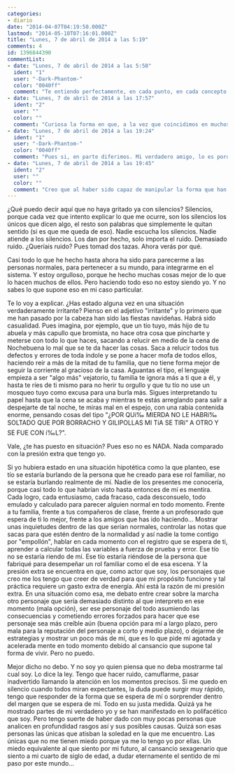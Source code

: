 ```yaml
---
categories:
- diario
date: "2014-04-07T04:19:50.000Z"
lastmod: "2014-05-10T07:16:01.000Z"
title: "Lunes, 7 de abril de 2014 a las 5:19"
comments: 4
id: 1396844390
commentList:
- date: "Lunes, 7 de abril de 2014 a las 5:58"
  ident: "1"
  user: "-Dark-Phantom-"
  color: "0040ff"
  comment: "Te entiendo perfectamente, en cada punto, en cada concepto. Y comparto la posición, totalmente, con la diferencia del personaje. Toda mi vida mostré una forma de ser totalmente reservada, tímida, analizadora y distante. No soy exactamente esa persona, por lo menos no con las únicas dos personas que más me conocen (mi hermano y un gran gran amigo). Construí esa personalidad porque es muy fácil de realizar, simplemente me callo y sonrío a todos los chistes, a todas las bromas y listo. Tengo pasiones, tengo ideas, tengo sueños, pero no los muestro a los demás, simplemente porque no me importan los demás. Mi personalidad real no me estorba en el encubrimiento, porque simplemente todos me importan un pepino, el mundo entero, su pasado y su futuro. Lo único que me importa es MI futuro, el poder disfrutar de la única vida que tengo, el poder decir algún día \"bueno, que se caguen todos, ya disfrute de esto ¡adiós idiotas!\".  \n  \nEl problema radica en que para hacer eso necesito dinero, y para tener dinero necesito hacer algo que me lo dé, y que sea fácil. Por eso existe esa máscara, porque al mundo no le agradan las personas que, como yo, todos les son indiferentes, todos se pueden ir al demonio. Pero si le agradan las personas que por más defectos que tengan, supuestamente pueden hacer algo productivo por el mundo, porque son inteligentes, amables y con capacidades por arriba de lo normal. No es que no tenga algunas de esas capacidades, pero mi visión real del mundo opacaría totalmente eso si se conociera.  \n  \nAsí que acá estoy, esperando a tener poder/dinero, para quitarme la máscara y disfrutar realmente de la vida. Pero eso no quita que de vez en cuando me junte con mi amigo (que no veo hace tiempo) y escuchemos música, nos fumemos unos porros y nos riamos de los idiotas que quieren ser alguien pero no tienen las capacidades de hacer nada más que comerse su religión, sus políticos y su ignorancia por toda su puta vida."
- date: "Lunes, 7 de abril de 2014 a las 17:57"
  ident: "2"
  user: ""
  color: ""
  comment: "Curiosa la forma en que, a la vez que coincidimos en muchos aspectos, diferimos ligeramente en otros. Por algunos de los movimientos que he hecho, he dado con una minoría de personas que reflexionan la realidad que ellos mismo representan desde prismas parecidos al mío. De esa minoría, es una pequeña parte más la que presenta una cualidad similar a la mía: la de eliminar el paso del tiempo como variable en las relaciones interpersonales. Casi nadie da importancia a los hechos fugaces, a un encuentro casual con otra persona con la que hablan solo 5 minutos. Quizá es porque no saben aprovechar ese tiempo, no saben ni les interesa aprender a exprimirlo para extraer la máxima cantidad de información posible. Y algunas veces no distingo si el iluso soy yo o lo es el personaje que interpreto, pero me desilusiona ser yo el único consciente de la química que algunas personas tienen conmigo y ver que les da igual, porque con un mes que transcurra, la película se ha rebobinado y hay que volver a grabarla. Yo dejo todo en pause. Creo que son solo 2, quizá 3 personas las que presentan esa misma habilidad para dejar en pause y no pulsar el stop. Personas que verdaderamente muestran interés. Quizá es en este rasgo en el que más diferimos y coincidimos tú y yo, es extraño, porque a mí me importa el mundo, creo que si no existe un lugar para mí, lo puedo crear. Pero estoy agotado, exhausto de no ser yo, de tenerme encerrado en el sótano, trayéndome a mí mismo alguna nueva distracción a mi subconsciente mientras sigo con la máscara de hierro puesta. Es como si de cara al público pareciera tener 24 años naturales, pero cuando muestro ciertas peculiaridades a modo de prueba y error, las respuestas que con más frecuencia he recibido han sido: \"eres demasiado joven para pensar y hablar así\", \"a tu edad tendrías que tener más ganas de vivir la vida y divertirte\".  \n  \nMis verdaderos amigos son los que saben que les miento descaradamente y siguen cerca de mí... Será porque no se aburren. xDDD"
- date: "Lunes, 7 de abril de 2014 a las 19:24"
  ident: "1"
  user: "-Dark-Phantom-"
  color: "0040ff"
  comment: "Pues si, en parte diferimos. Mi verdadero amigo, lo es porque compartimos muchos intereses, nuestra forma de ser, de pensar. Los demás pueden llegar a ser \"amigos\". Tienen cosas que me interesan y de las cuales podemos llegar a compartir, pero nunca llegan a llenarme. No es que no disfrute charlar con ellos, tomar mate, o jugar a algo, es que simplemente esas situaciones las disfruto en ese momento, pero después me queda la sensación \"fue pasable, pero esto no da para largo plazo\".  \n  \nNo tengo nada en contra del mundo, nada en contra de los demás, simplemente no me importa lo suficiente. Eso no quita que prefiero cuidar las relaciones y el medioambiente, en algún lugar y con alguien tengo que vivir, pero si sabría que no tengo futuro, que voy a vivir poco, pues que se pudran, para que gastar esfuerzo en algo que no me va a afectar después de muerto. Lo que me ataja a quedarme acá y cuidar lo que puedo cuidar es que existe una mínima posibilidad de que no muera, de que alguien invente la forma de vivir para siempre, o que pueda pasar mi cerebro o mi conciencia y mi memoria a algo inmortal. Si no fuera por ello, que sentido tendría hacer algo en la vida, más que disfrutarla a gusto. Para que hacer algo que no podré disfrutar. Porque no importa cuantas cosas se hagan, el muerto no se lleva nada porque no va a ningún lugar, ni tampoco vive en la memoria de los demás, eso solo lo disfrutan/padecen los vivos.  \n  \nLo de \"eres demasiado joven para pensar y hablar así\" lo dicen porque están adoctrinados a pensar de acuerdo a la \"madures\" que le asigna la sociedad. Yo no me guío por esas reglas, en cada momento pienso como si fuera viejo, disfruto como los 22 años que tengo e imagino como un chico. En mi cabeza yo hago lo que quiero y nadie tiene ni el derecho ni la capacidad de llegar a la conclusión \"lo estás haciendo mal, no pienses así\".  \n  \nAfloja tu máscara, al que le gusta bienvenido sea, pero al que no, que te importa, es un pensamiento que vive en sus mentes y no en la tuya."
- date: "Lunes, 7 de abril de 2014 a las 19:45"
  ident: "2"
  user: ""
  color: ""
  comment: "Creo que al haber sido capaz de manipular la forma que han tenido los demás de percibir la realidad cuando yo he estado cerca, me siento dueño de varios pensamientos que pueden vivir en la mente de los demás. Sí, los considero solo el sustento biológico sobre el que he experimentado y dicho sustento ha mostrado la respuesta que yo buscaba. Los psicólogos dicen que esto es una falacia, un sesgo cognitivo, falsa causalidad. Pero eso solo lo dicen para estandarizarnos, si niegan que yo tenga a varias personas en la palma de mi mano es porque nunca tuvieron espíritu crítico y han adquirido el criterio que el sistema normalmente prefiere implantar sobre los especialistas de la mente. Está todo pensado, yo solo me adelanto a los acontecimientos, no doy nada por hecho, aunque dedico la mayor parte del tiempo a fingir que lo hago y en ocasiones lo acabo haciendo de verdad por la inercia a la que yo mismo me someto. Noto cómo con cada año que pasa funciono peor de la forma que lo he hecho hasta ahora. La razón me pide aire.  \n  \n¿Puedes creer que incluso careciendo de interés sexual por nadie me he llegado a obligar a buscar la inmortalidad teniendo descendencia? Casi llego a forzarme a tener hijos por una motivación puramente racional, haciendo copias de mi ADN y mezclándolas con las de una mujer que se pareciera lo máximo posible a mí. Menos mal que al final desistí en aquel intento. No sé (en realidad sí sé) cómo me las he apañado para conseguir tener amantes, pero lo he hecho mejor que muchos ineptos que rondan por ahí, jajaja... Y he elegido muy bien, no pensé que encontraría mujeres con tales características. De hecho, la última hasta perseguía lo mismo que yo, pero su manera habría sido tener los hijos y largarse con ellos... No, esa idea no me gustaba. Si tuviera hijos y no los educo yo, no estaría dejando aquí de mí todo lo que me gustaría antes de morirme. Pero ya digo, he abandonado la búsqueda para ese \"proyecto\", creo que es lo que más me ha agotado hasta ahora."
---
```


¿Qué puedo decir aquí que no haya gritado ya con silencios? Silencios, porque cada vez que intento explicar lo que me ocurre, son los silencios los únicos que dicen algo, el resto son palabras que simplemente le quitan sentido (si es que me queda de eso). Nadie escucha los silencios. Nadie atiende a los silencios. Los dan por hecho, solo importa el ruido. Demasiado ruido. ¿Queríais ruido? Pues tomad dos tazas. Ahora verás por qué.  
  
Casi todo lo que he hecho hasta ahora ha sido para parecerme a las personas normales, para pertenecer a su mundo, para integrarme en el sistema. Y estoy orgulloso, porque he hecho muchas cosas mejor de lo que lo hacen muchos de ellos. Pero haciendo todo eso no estoy siendo yo. Y no sabes lo que supone eso en mi caso particular.  
  
Te lo voy a explicar. ¿Has estado alguna vez en una situación verdaderamente irritante? Pienso en el adjetivo "irritante" y lo primero que me han pasado por la cabeza han sido las fiestas navideñas. Habrá sido casualidad. Pues imagina, por ejemplo, que un tío tuyo, más hijo de tu abuela y más capullo que bromista, no hace otra cosa que pincharte y meterse con todo lo que haces, sacando a relucir en medio de la cena de Nochebuena lo mal que se te da hacer las cosas. Saca a relucir todos tus defectos y errores de toda índole y se pone a hacer mofa de todos ellos, haciendo reír a más de la mitad de tu familia, que no tiene forma mejor de seguir la corriente al gracioso de la casa. Aguantas el tipo, el lenguaje empieza a ser "algo más" vejatorio, tu familia te ignora más a ti que a él, y hasta te ríes de ti mismo para no herir tu orgullo y que tu tío no use un mosqueo tuyo como excusa para una burla más. Sigues interpretando tu papel hasta que la cena se acaba y mientras te estás arreglando para salir a despejarte de tal noche, te miras mal en el espejo, con una rabia contenida enorme, pensando cosas del tipo "¿POR QUí‰ MIERDA NO LE HABRí‰ SOLTADO QUE POR BORRACHO Y GILIPOLLAS MI TíA SE TIRí“ A OTRO Y SE FUE CON í‰L?".  
  
Vale, ¿te has puesto en situación? Pues eso no es NADA. Nada comparado con la presión extra que tengo yo.  
  
Si yo hubiera estado en una situación hipotética como la que planteo, ese tío se estaría burlando de la persona que he creado para ese rol familiar, no se estaría burlando realmente de mí. Nadie de los presentes me conocería, porque casi todo lo que habrían visto hasta entonces de mí es mentira. Cada logro, cada entusiasmo, cada fracaso, cada desconsuelo, todo emulado y calculado para parecer alguien normal en todo momento. Frente a tu familia, frente a tus compañeros de clase, frente a un profesorado que espera de ti lo mejor, frente a los amigos que has ido haciendo... Mostrar unas inquietudes dentro de las que serían normales, controlar las notas que sacas para que estén dentro de la normalidad y así nadie la tome contigo por "empollón", hablar en cada momento con el registro que se espera de ti, aprender a calcular todas las variables a fuerza de prueba y error. Ese tío no se estaría riendo de mí. Ese tío estaría riéndose de la persona que fabriqué para desempeñar un rol familiar como el de esa escena. Y la presión extra se encuentra en que, como actor que soy, los personajes que creo me los tengo que creer de verdad para que mi propósito funcione y tal práctica requiere un gasto extra de energía. Ahí está la razón de mi presión extra. En una situación como esa, me debato entre crear sobre la marcha otro personaje que sería demasiado distinto al que interpreto en ese momento (mala opción), ser ese personaje del todo asumiendo las consecuencias y cometiendo errores forzados para hacer que ese personaje sea más creíble aún (buena opción para mí a largo plazo, pero mala para la reputación del personaje a corto y medio plazo), o dejarme de estrategias y mostrar un poco más de mí, que es lo que pide mi agotada y acelerada mente en todo momento debido al cansancio que supone tal forma de vivir. Pero no puedo.  
  
Mejor dicho no debo. Y no soy yo quien piensa que no deba mostrarme tal cual soy. Lo dice la ley. Tengo que hacer ruido, camuflarme, pasar inadvertido llamando la atención en los momentos precisos. Si me quedo en silencio cuando todos miran expectantes, la duda puede surgir muy rápido, tengo que responder de la forma que se espera de mí o sorprender dentro del margen que se espera de mí. Todo en su justa medida. Quizá ya he mostrado partes de mi verdadero yo y se han manifestado en lo polifacético que soy. Pero tengo suerte de haber dado con muy pocas personas que analicen en profundidad rasgos así y sus posibles causas. Quizá son esas personas las únicas que atisban la soledad en la que me encuentro. Las únicas que no me tienen miedo porque ya me lo tengo yo por ellas. Un miedo equivalente al que siento por mi futuro, al cansancio sexagenario que siento a mi cuarto de siglo de edad, a dudar eternamente el sentido de mi paso por este mundo...